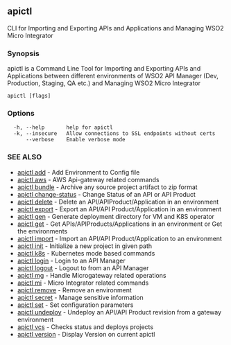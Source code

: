 ## apictl

CLI for Importing and Exporting APIs and Applications and Managing WSO2 Micro Integrator

### Synopsis

apictl is a Command Line Tool for Importing and Exporting APIs and Applications between different environments of WSO2 API Manager
(Dev, Production, Staging, QA etc.) and Managing WSO2 Micro Integrator

```
apictl [flags]
```

### Options

```
  -h, --help       help for apictl
  -k, --insecure   Allow connections to SSL endpoints without certs
      --verbose    Enable verbose mode
```

### SEE ALSO

* [apictl add](apictl_add.md)	 - Add Environment to Config file
* [apictl aws](apictl_aws.md)	 - AWS Api-gateway related commands
* [apictl bundle](apictl_bundle.md)	 - Archive any source project artifact to zip format
* [apictl change-status](apictl_change-status.md)	 - Change Status of an API or API Product
* [apictl delete](apictl_delete.md)	 - Delete an API/APIProduct/Application in an environment
* [apictl export](apictl_export.md)	 - Export an API/API Product/Application in an environment
* [apictl gen](apictl_gen.md)	 - Generate deployment directory for VM and K8S operator
* [apictl get](apictl_get.md)	 - Get APIs/APIProducts/Applications in an environment or Get the environments
* [apictl import](apictl_import.md)	 - Import an API/API Product/Application to an environment
* [apictl init](apictl_init.md)	 - Initialize a new project in given path
* [apictl k8s](apictl_k8s.md)	 - Kubernetes mode based commands
* [apictl login](apictl_login.md)	 - Login to an API Manager
* [apictl logout](apictl_logout.md)	 - Logout to from an API Manager
* [apictl mg](apictl_mg.md)	 - Handle Microgateway related operations
* [apictl mi](apictl_mi.md)	 - Micro Integrator related commands
* [apictl remove](apictl_remove.md)	 - Remove an environment
* [apictl secret](apictl_secret.md)	 - Manage sensitive information
* [apictl set](apictl_set.md)	 - Set configuration parameters
* [apictl undeploy](apictl_undeploy.md)	 - Undeploy an API/API Product revision from a gateway environment
* [apictl vcs](apictl_vcs.md)	 - Checks status and deploys projects
* [apictl version](apictl_version.md)	 - Display Version on current apictl

